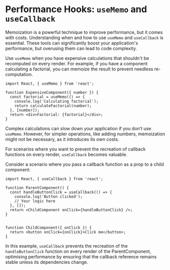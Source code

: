 # Performance Hooks: `useMemo` and `useCallback`
Memoization is a powerful technique to improve performance, but it comes with costs. Understanding when and how to use
`useMemo` and `useCallback` is essential. These tools can significantly boost your application's performance, but 
overusing them can lead to code complexity.

Use `useMemo` when you have expensive calculations that shouldn't be recomputed on every render. For example, if you have 
a component calculating a factorial, you can memoize the result to prevent needless re-computation.
```
import React, { useMemo } from 'react';

function ExpensiveComponent({ number }) {
  const factorial = useMemo(() => {
    console.log('Calculating factorial');
    return calculateFactorial(number);
  }, [number]);
  return <div>Factorial: {factorial}</div>;
}
```
Complex calculations can slow down your application if you don’t use `useMemo`. However, for simpler operations, like 
adding numbers, memoization might not be necessary, as it introduces its own costs.

For scenarios where you want to prevent the recreation of callback functions on every render, `useCallback` becomes 
valuable. 

Consider a scenario where you pass a callback function as a prop to a child component:
```
import React, { useCallback } from 'react';

function ParentComponent() {
  const handleButtonClick = useCallback(() => {
    console.log('Button clicked');
    // Your logic here
  }, []);
  return <ChildComponent onClick={handleButtonClick} />;
}


function ChildComponent({ onClick }) {
  return <button onClick={onClick}>Click me</button>;
}
```
In this example, `useCallback` prevents the recreation of the `handleButtonClick` function on every render of the 
ParentComponent, optimising performance by ensuring that the callback reference remains stable unless its dependencies 
change.